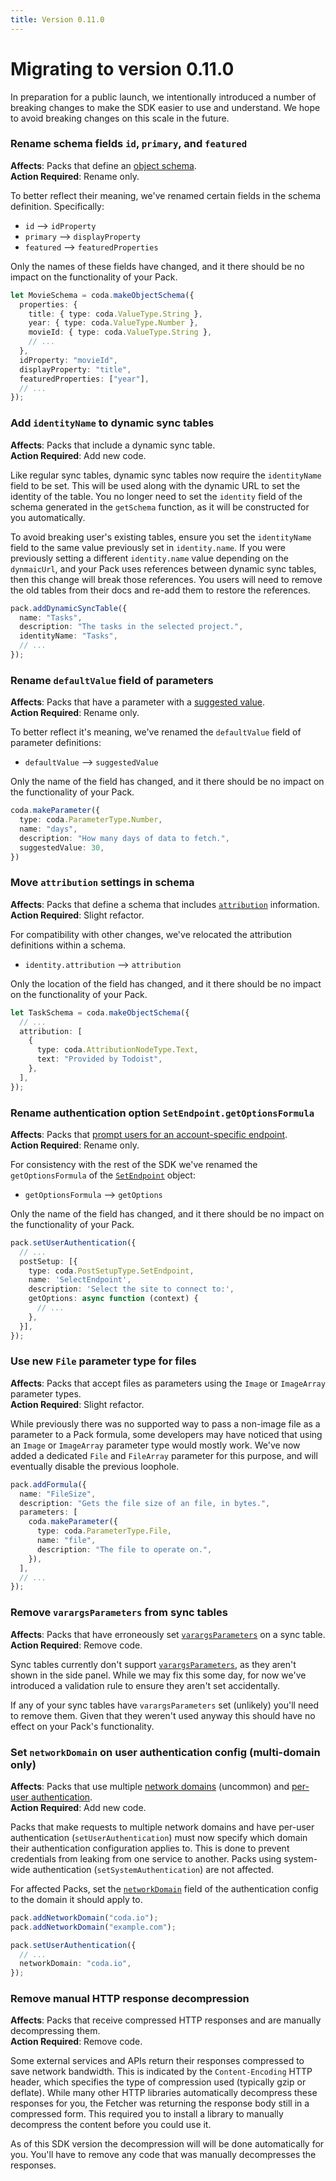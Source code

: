 ```yaml
---
title: Version 0.11.0
---
```


# Migrating to version 0.11.0

In preparation for a public launch, we intentionally introduced a number of breaking changes to make the SDK easier to use and understand. We hope to avoid breaking changes on this scale in the future.

### Rename schema fields `id`, `primary`, and `featured`

**Affects**: Packs that define an [object schema][schemas_object].<br>
**Action Required**: Rename only.

To better reflect their meaning, we've renamed certain fields in the schema definition. Specifically:

- `id` --> `idProperty`
- `primary` --> `displayProperty`
- `featured` --> `featuredProperties`

Only the names of these fields have changed, and it there should be no impact on the functionality of your Pack.

```{.ts hl_lines="8-10"}
let MovieSchema = coda.makeObjectSchema({
  properties: {
    title: { type: coda.ValueType.String },
    year: { type: coda.ValueType.Number },
    movieId: { type: coda.ValueType.String },
    // ...
  },
  idProperty: "movieId",
  displayProperty: "title",
  featuredProperties: ["year"],
  // ...
});
```

### Add `identityName` to dynamic sync tables

**Affects**: Packs that include a dynamic sync table.<br>
**Action Required**: Add new code.

Like regular sync tables, dynamic sync tables now require the `identityName` field to be set. This will be used along with the dynamic URL to set the identity of the table. You no longer need to set the `identity` field of the schema generated in the `getSchema` function, as it will be constructed for you automatically.

To avoid breaking user's existing tables, ensure you set the `identityName` field to the same value previously set in `identity.name`. If you were previously setting a different `identity.name` value depending on the `dynmaicUrl`, and your Pack uses references between dynamic sync tables, then this change will break those references. You users will need to remove the old tables from their docs and re-add them to restore the references.

```{.ts hl_lines="4"}
pack.addDynamicSyncTable({
  name: "Tasks",
  description: "The tasks in the selected project.",
  identityName: "Tasks",
  // ...
});
```

### Rename `defaultValue` field of parameters

**Affects**: Packs that have a parameter with a [suggested value][parameters_suggested].<br>
**Action Required**: Rename only.

To better reflect it's meaning, we've renamed the `defaultValue` field of parameter definitions:

- `defaultValue` --> `suggestedValue`

Only the name of the field has changed, and it there should be no impact on the functionality of your Pack.

```{.ts hl_lines="5"}
coda.makeParameter({
  type: coda.ParameterType.Number,
  name: "days",
  description: "How many days of data to fetch.",
  suggestedValue: 30,
})
```

### Move `attribution` settings in schema

**Affects**: Packs that define a schema that includes [`attribution`][schemas_attribution] information.<br>
**Action Required**: Slight refactor.

For compatibility with other changes, we've relocated the attribution definitions within a schema.

- `identity.attribution` --> `attribution`

Only the location of the field has changed, and it there should be no impact on the functionality of your Pack.

```{.ts hl_lines="3"}
let TaskSchema = coda.makeObjectSchema({
  // ...
  attribution: [
    {
      type: coda.AttributionNodeType.Text,
      text: "Provided by Todoist",
    },
  ],
});
```

### Rename authentication option `SetEndpoint.getOptionsFormula`

**Affects**: Packs that [prompt users for an account-specific endpoint][authentication_setendpoint].<br>
**Action Required**: Rename only.

For consistency with the rest of the SDK we've renamed the `getOptionsFormula` of the [`SetEndpoint`][setendpoint] object:

- `getOptionsFormula` --> `getOptions`

Only the name of the field has changed, and it there should be no impact on the functionality of your Pack.

```{.ts hl_lines="7"}
pack.setUserAuthentication({
  // ...
  postSetup: [{
    type: coda.PostSetupType.SetEndpoint,
    name: 'SelectEndpoint',
    description: 'Select the site to connect to:',
    getOptions: async function (context) {
      // ...
    },
  }],
});
```

### Use new `File` parameter type for files

**Affects**: Packs that accept files as parameters using the `Image` or `ImageArray` parameter types.<br>
**Action Required**: Slight refactor.

While previously there was no supported way to pass a non-image file as a parameter to a Pack formula, some developers may have noticed that using an `Image` or `ImageArray` parameter type would mostly work. We've now added a dedicated `File` and `FileArray` parameter for this purpose, and will eventually disable the previous loophole.

```{.ts hl_lines="6"}
pack.addFormula({
  name: "FileSize",
  description: "Gets the file size of an file, in bytes.",
  parameters: [
    coda.makeParameter({
      type: coda.ParameterType.File,
      name: "file",
      description: "The file to operate on.",
    }),
  ],
  // ...
});
```

### Remove `varargsParameters` from sync tables

**Affects**: Packs that have erroneously set [`varargsParameters`][parameters_vararg] on a sync table.<br>
**Action Required**: Remove code.

Sync tables currently don't support [`varargsParameters`][parameters_vararg], as they aren't shown in the side panel. While we may fix this some day, for now we've introduced a validation rule to ensure they aren't set accidentally.

If any of your sync tables have `varargsParameters` set (unlikely) you'll need to remove them. Given that they weren't used anyway this should have no effect on your Pack's functionality.

### Set `networkDomain` on user authentication config (multi-domain only)

**Affects**: Packs that use multiple [network domains][fetcher_network] (uncommon) and [per-user authentication][auth_user].<br>
**Action Required**: Add new code.

Packs that make requests to multiple network domains and have per-user authentication (`setUserAuthentication`) must now specify which domain their authentication configuration applies to. This is done to prevent credentials from leaking from one service to another. Packs using system-wide authentication (`setSystemAuthentication`) are not affected.

For affected Packs, set the [`networkDomain`][baseauthentication_networkdomain] field of the authentication config to the domain it should apply to.

```{.ts hl_lines="6"}
pack.addNetworkDomain("coda.io");
pack.addNetworkDomain("example.com");

pack.setUserAuthentication({
  // ...
  networkDomain: "coda.io",
});
```

### Remove manual HTTP response decompression

**Affects**: Packs that receive compressed HTTP responses and are manually decompressing them.<br>
**Action Required**: Remove code.

Some external services and APIs return their responses compressed to save network bandwidth. This is indicated by the `Content-Encoding` HTTP header, which specifies the type of compression used (typically gzip or deflate). While many other HTTP libraries automatically decompress these responses for you, the Fetcher was returning the response body still in a compressed form. This required you to install a library to manually decompress the content before you could use it.

As of this SDK version the decompression will will be done automatically for you. You'll have to remove any code that was manually decompresses the responses.

[parameters_vararg]: ../../guides/basics/parameters/index.md#vararg
[fetcher_network]: ../../guides/basics/fetcher.md#network-domains
[baseauthentication_networkdomain]: ../../reference/sdk/interfaces/core.BaseAuthentication.md#networkdomain
[schemas_object]: ../../guides/advanced/schemas.md#object
[setendpoint]: ../../reference/sdk/interfaces/core.SetEndpoint.md
[authentication_setendpoint]: ../../guides/basics/authentication/index.md#setendpoint
[schemas_attribution]: ../../guides/advanced/schemas.md#attribution
[parameters_suggested]: ../../guides/basics/parameters/index.md#suggested
[sync_tables_identity]: ../../guides/blocks/sync-tables/index.md#identity
[schemas_references]: ../../guides/advanced/schemas.md#references
[auth_user]: ../../guides/basics/authentication/index.md#user
